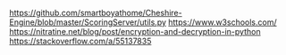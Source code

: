 https://github.com/smartboyathome/Cheshire-Engine/blob/master/ScoringServer/utils.py
https://www.w3schools.com/
https://nitratine.net/blog/post/encryption-and-decryption-in-python
https://stackoverflow.com/a/55137835
